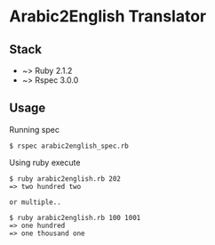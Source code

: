 # Arabic2English Translator

## Stack
* ~> Ruby 2.1.2
* ~> Rspec 3.0.0

## Usage
Running spec
```
$ rspec arabic2english_spec.rb
```

Using ruby execute

```
$ ruby arabic2english.rb 202
=> two hundred two

or multiple..

$ ruby arabic2english.rb 100 1001
=> one hundred
=> one thousand one
```
